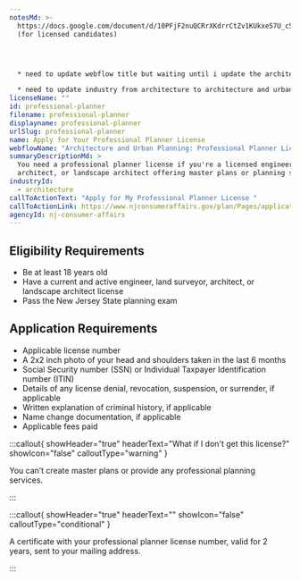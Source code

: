 ```yaml
---
notesMd: >-
  https://docs.google.com/document/d/10PFjF2nuQCRrXKdrrCtZv1KUkxe57U_c5ZEitLXFhT8/edit?pli=1
  (for licensed candidates)




  * need to update webflow title but waiting until i update the architecture industry to include urban planning 

  * need to update industry from architecture to architecture and urban planning
licenseName: ""
id: professional-planner
filename: professional-planner
displayname: professional-planner
urlSlug: professional-planner
name: Apply for Your Professional Planner License
webflowName: "Architecture and Urban Planning: Professional Planner License"
summaryDescriptionMd: >
  You need a professional planner license if you're a licensed engineer,
  architect, or landscape architect offering master plans or planning services.
industryId:
  - architecture
callToActionText: "Apply for My Professional Planner License "
callToActionLink: https://www.njconsumeraffairs.gov/plan/Pages/applications.aspx
agencyId: nj-consumer-affairs
---
```

## Eligibility Requirements

* Be at least 18 years old 
* Have a current and active engineer, land surveyor, architect, or landscape architect license
* Pass the New Jersey State planning exam

## Application Requirements

* Applicable license number
* A 2x2 inch photo of your head and shoulders taken in the last 6 months
* Social Security number (SSN) or Individual Taxpayer Identification number (ITIN)
* Details of any license denial, revocation, suspension, or surrender, if applicable
* Written explanation of criminal history, if applicable 
* Name change documentation, if applicable
* Applicable fees paid

:::callout{ showHeader="true" headerText="What if I don't get this license?" showIcon="false" calloutType="warning" }

You can’t create master plans or provide any professional planning services.

:::

:::callout{ showHeader="true" headerText="" showIcon="false" calloutType="conditional" }

A certificate with your professional planner license number, valid for 2 years, sent to your mailing address.

:::
